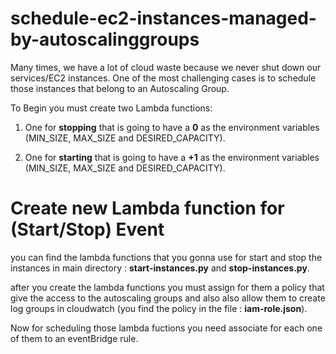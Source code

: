 # schedule-ec2-instances-managed-by-autoscalinggroups

Many times, we have a lot of cloud waste because we never shut down our services/EC2 instances. One of the most
challenging cases is to schedule those instances that belong to an Autoscaling Group.

To Begin you must create two Lambda functions:

1. One for **stopping** that is going to have a **0** as the environment variables (MIN_SIZE, MAX_SIZE and DESIRED_CAPACITY).

2. One for **starting** that is going to have a **+1** as the environment variables (MIN_SIZE, MAX_SIZE and DESIRED_CAPACITY).


# Create new Lambda function for (Start/Stop) Event

you can find the lambda functions that you gonna use for start and stop the instances in main directory : **start-instances.py** and **stop-instances.py**.

after you create the lambda functions you must assign for them a policy that give the access to the autoscaling groups and also also allow them to create log groups in cloudwatch (you find the policy in the file : **iam-role.json**).

Now for scheduling those lambda fuctions you need associate for each one of them to an eventBridge rule.

